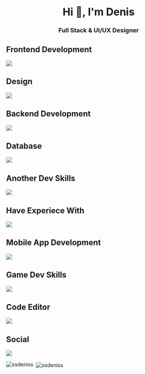 <h1 align="center">Hi 👋, I'm Denis</h1>
<h3 align="center">Full Stack & UI/UX Designer</h3>

Frontend Development <br> 
---
<p>
  <a href="https://skillicons.dev">
    <img src="https://skillicons.dev/icons?i=js,ts,html,css,sass,react,redux,tailwind,bootstrap,materialui,git,github,gitlab,vscode,vite,vue,webpack,gulp,pug,babel " />
  </a>
</p>

Design <br> 
---
<p>
  <a href="https://skillicons.dev">
    <img src="https://skillicons.dev/icons?i=ps,ae,au,ai,pr,autocad,blender,figma," />
  </a>
</p>

Backend Development <br> 
---
<p>
  <a href="https://skillicons.dev">
    <img src="https://skillicons.dev/icons?i=nodejs,spring,express,nestjs,java,spring,maven,hibernate" />
   </a>
</p>

Database <br>
---
<p>
  <a href="https://skillicons.dev">
    <img src="https://skillicons.dev/icons?i=mongodb,mysql,"/>
  </a>
</p>

Another Dev Skills <br> 
---
<p>
  <a href="https://skillicons.dev">
    <img src="https://skillicons.dev/icons?i=docker,postman,powershell,arduino," />
  </a>
</p>

Have Experiece With <br>
---
<p>
  <a href="https://skillicons.dev">
    <img src="https://skillicons.dev/icons?i=c,cpp,py,linux,matlab,octave,nextjs,bash,fastapi,gatsby,php,angular" />
  </a>
</p>

Mobile App Development <br>
---
<p>
  <a href="https://skillicons.dev">
      <img src="https://skillicons.dev/icons?i=react,androidstudio" />
  </a>
</p>

Game Dev Skills <br>
---
<p>
  <a href="https://skillicons.dev">
    <img src="https://skillicons.dev/icons?i=godot," />
  </a>
</p>

Code Editor <br>
---
<p>
  <a href="https://skillicons.dev">
    <img src="https://skillicons.dev/icons?i=vscode,idea,visualstudio,atom" />
  </a>
</p>

Social <br>
---
<p>
   <a target="_blank" href="https://www.linkedin.com/in/seremet-denis-530893250/">
     <img src="https://skillicons.dev/icons?i=linkedin" />
  </a>
</p>

<p><img align="left" src="https://github-readme-stats.vercel.app/api/top-langs?username=ssdeniss&show_icons=true&locale=en&layout=compact" alt="ssdeniss" /></p>

<p>&nbsp;<img align="center" src="https://github-readme-stats.vercel.app/api?username=ssdeniss&show_icons=true&locale=en" alt="ssdeniss" /></p>
